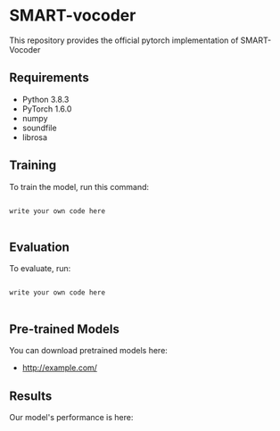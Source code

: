 # SMART-vocoder
This repository provides the official pytorch implementation of SMART-Vocoder

## Requirements
- Python 3.8.3
- PyTorch 1.6.0
- numpy
- soundfile
- librosa

## Training
To train the model, run this command:
<pre>
<code>
write your own code here
</code>
</pre>

## Evaluation
To evaluate, run:
<pre>
<code>
write your own code here
</code>
</pre>

## Pre-trained Models
You can download pretrained models here:
* <http://example.com/>

## Results
Our model's performance is here: